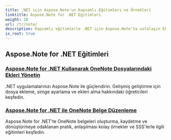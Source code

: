 ```yaml
---
title: .NET için Aspose.Note'un Kapsamlı Eğitimleri ve Örnekleri
linktitle: Aspose.Note for .NET Eğitimleri
weight: 10
url: /tr/note/
description: Kapsamlı eğitimlerle .NET için Aspose.Note'ta ustalaşın Ekler, köprü metinleri, resimler ve daha fazlasına dalın. OneNote belge düzenlemenizi bir üst seviyeye taşıyın.
is_root: true
---
```

## Aspose.Note for .NET Eğitimleri 
### [Aspose.Note for .NET Kullanarak OneNote Dosyalarındaki Ekleri Yönetin](./manage-attachments/)
.NET uygulamalarınızı Aspose.Note ile güçlendirin. Gelişmiş geliştirme için dosya ekleme, simge ayarlama ve ekleri alma hakkındaki öğreticileri keşfedin.
### [ Aspose.Note for .NET ile OneNote Belge Düzenleme](./one-note-document-manipulation/)
Aspose.Note for .NET'te OneNote belgeleri oluşturma, kaydetme ve dönüştürmeye odaklanan pratik, anlaşılması kolay örnekler ve SSS'lerle ilgili eğitimleri keşfedin.